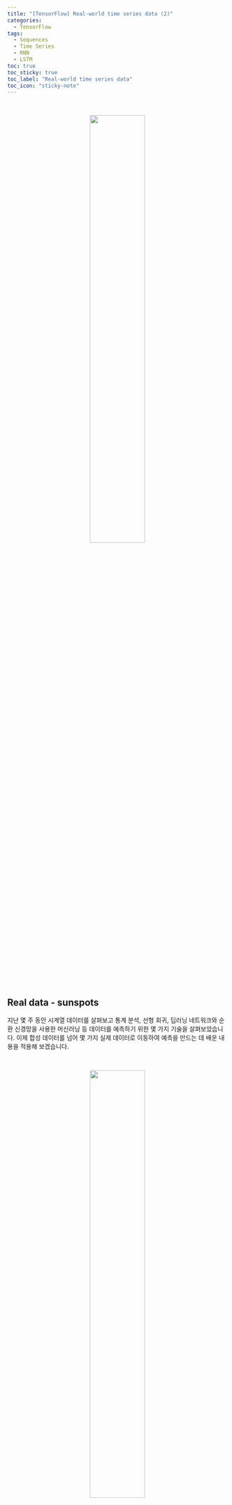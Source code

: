 ```yaml
---
title: "[TensorFlow] Real-world time series data (2)"
categories:
  - TensorFlow
tags:
  - Sequences
  - Time Series
  - RNN
  - LSTM
toc: true
toc_sticky: true
toc_label: "Real-world time series data"
toc_icon: "sticky-note"
---
```


<br><p align="center">
  <img src="https://github.com/leechanwoo-kor/leechanwoo-kor.github.io/assets/55765292/141bbde2-afa6-4d8c-ac8a-50c7d70e8757" width="50%" height="50%">
</p><br>

## Real data - sunspots

지난 몇 주 동안 시계열 데이터를 살펴보고 통계 분석, 선형 회귀, 딥러닝 네트워크와 순환 신경망을 사용한 머신러닝 등 데이터를 예측하기 위한 몇 가지 기술을 살펴보았습니다. 이제 합성 데이터를 넘어 몇 가지 실제 데이터로 이동하여 예측을 만드는 데 배운 내용을 적용해 보겠습니다.

<br><p align="center">
  <img src="https://github.com/leechanwoo-kor/leechanwoo-kor.github.io/assets/55765292/be000e39-f924-49a2-b0b9-58224357d844" width="50%" height="50%">
</p><br>

1749년부터 2018년까지 매월 흑점을 추적하는 Kaggle의 이 데이터 세트부터 시작하겠습니다. 흑점은 약 11년마다 계절적 주기가 있습니다.

<br><p align="center">
  <img src="https://github.com/leechanwoo-kor/leechanwoo-kor.github.io/assets/55765292/eaa65627-3cdb-4ca7-afc9-fb6b69e6d772" width="50%" height="50%">
</p><br>

이 데이터를 통해 예측이 가능한지 확인해 보겠습니다. 첫 번째 열은 인덱스, 두 번째 열은 연, 월, 일 형식의 날짜, 세 번째 열은 측정이 수행된 해당 월의 날짜로 구성된 CSV 데이터 집합입니다. 월별 평균 금액은 해당 월말에 있어야 합니다.

매우 간단한 데이터 집합이지만, 기초 데이터의 특성에 따라 데이터 집합을 예측하기 위해 코드를 최적화하는 방법에 대해 조금 더 이해하는 데 도움이 됩니다.

물론 계절성이 있는 데이터의 경우 한 가지 크기가 모든 경우에 적합하지는 않습니다. 그럼 코드를 살펴보겠습니다.

다음은 CSV 파일을 읽고 그 데이터를 흑점 및 타임스탬프 목록으로 가져오는 코드입니다.

<br>

```
import csv
time_step = []
sunspots = []

with open('/tmp/sunspots.csv') as csvfile:
  reader = csv.reader(csvfile, delimiter=',')
  next(reader)
  for row in reader:
    sunspots.append(float(row[2]))
    time_step.append(int(row[0]))
```

<br>

이러한 작업을 처리하는 데 사용할 코드의 대부분이 NumPy 배열을 사용하므로 이제 목록을 NumPy 배열로 변환하는 것이 좋습니다.

<br>

```
series= np.array(sunspots)
time = np.array(time_step)
```

NumPy 배열에 항목을 추가할 때마다 목록을 복제하는 데 많은 메모리 관리가 필요하고 속도가 느려질 수 있는 데이터도 많기 때문에, 버려지는 목록에 데이터를 쌓은 다음 NumPy로 변환하는 것이 더 효율적일 수 있습니다. 데이터를 플로팅하면 다음과 같이 보입니다.

<br><p align="center">
  <img src="https://github.com/leechanwoo-kor/leechanwoo-kor.github.io/assets/55765292/665ad179-2be9-4cc3-8e84-9089874194ab" width="75%" height="75%">
</p><br>

계절성이 있지만, 일부 피크가 다른 피크보다 훨씬 높고 규칙적이지 않다는 점에 유의하세요. 또한 노이즈가 상당히 많지만 일반적인 추세는 없습니다.

<br>

```
split_time = 1000
time_train = time[:split_time]
x_train = series[:split_time]
time_valid = time[split_time:]
x_valid = series[split_time:]

window_size = 20
batch_size = 32
shuffle_buffer_size = 1000
```

<br>

이전과 마찬가지로 시리즈를 훈련 및 검증 데이터 집합으로 분할해 보겠습니다. 1,000번째 시점에 분할합니다. 창 크기는 20, 배치 크기는 32, 셔플 버퍼는 1,000입니다.

다음과 같은 윈도우 데이터 세트 코드를 사용하여 시리즈를 훈련할 수 있는 데이터 세트로 전환합니다.

<br>

```
def windowed_dataset(series, window_size, batch_size, shuffle_buffer):
  dataset = tf.data.Dataset.from_tensor_slices(series)
  dataset = dataset.window(window_size + 1, shift=1, drop_remainder=True)
  dataset = dataset.flat_map(lambda window: window.batch(window_size + 1))
  dataset = dataset.shuffle(shuffle_buffer)
                   .map(lambda window: (window[:-1], window[-1]))
  dataset = dataset.batch(batch_size).prefetch(1)
  return dataset
```

<br>

## Train and tune the model

```
dataset = windowed_dataset(x_train, window_size, batch_size, shuffle_buffer_size)

model = tf.keras.models.Sequential([
  tf.keras.layers.Dense(10, input_shape=[window_size], activation="relu"),
  tf.keras.layers.Dense(10, activation="relu")
  tf.keras.layers.Dense(1)
])

model.compile(loss="mse", optimizer=tf.keras.optimizers.SGD(learning_rate=1e-6, momentum=0.9))
model.fit(dataset, epochs=100, verbose=0)
```

<br>

간단한 DNN으로 돌아가서 어떤 일이 일어나는지 살펴보겠습니다.

<br><p align="center">
  <img src="https://github.com/leechanwoo-kor/leechanwoo-kor.github.io/assets/55765292/973f877b-105f-4a90-97d4-1b12d93b272c" width="75%" height="75%">
</p><br>

위과 같은 차트가 나오는데, 눈으로 보기에는 아주 좋아 보이지만 평균 편차가 매우 커서 뭔가 문제가 있는 것 같습니다. 실제로 결과를 확대하면 원본 데이터에서 예측이 어떻게 작동하는지 조금 더 자세히 볼 수 있습니다.

<br>

```
split_time = 1000
time_train = time[:split_time]
x_train = series[:split_time]
time_valid = time[split_time:]
x_valid = series[split_time:]

window_size = 20
batch_size = 32
shuffle_buffer_size = 1000
```

<br>

문제의 단서는 창 크기일 수 있습니다. 앞서 20이라고 했으므로 학습 창 크기는 20개의 타임 슬라이스에 해당하는 데이터입니다. 그리고 각 타임 슬라이스가 실시간으로 한 달이라는 점을 감안하면 우리의 윈도우는 2년이 조금 안 됩니다.

<br><p align="center">
  <img src="https://github.com/leechanwoo-kor/leechanwoo-kor.github.io/assets/55765292/70dd9767-cf86-4291-bca9-173814f54b1d" width="75%" height="75%">
</p><br>

하지만 이 차트를 기억하신다면 흑점의 계절성이 2년보다 훨씬 크다는 것을 알 수 있습니다. 11년에 가깝습니다. 그리고 실제로 일부 과학자들은 서로 다른 주기가 서로 교차하는 22년이 될 수도 있다고 말합니다. 그렇다면 11년치 데이터를 윈도우 크기로 하여 132로 재학습하면 어떻게 될까요?

<br>

`window_size = 132`

<br><p align="center">
  <img src="https://github.com/leechanwoo-kor/leechanwoo-kor.github.io/assets/55765292/6bb214e2-4bed-47df-953d-748959b8e216" width="75%" height="75%">
</p><br>

<br>

이 차트는 비슷해 보이지만, MAE를 보면 실제로는 더 나빠져서 윈도우 크기를 늘려도 효과가 없다는 것을 알 수 있습니다. 왜 그럴 것이라고 생각하시나요?

<br><p align="center">
  <img src="https://github.com/leechanwoo-kor/leechanwoo-kor.github.io/assets/55765292/32701de3-2a32-4b7b-a721-44cc4eddcf5a" width="75%" height="75%">
</p><br>

데이터를 되돌아보면 약 11년 동안 계절에 따라 달라지는 것을 알 수 있지만, 창에 전체 계절이 필요하지 않다는 것을 알 수 있습니다. 데이터를 다시 확대하면 다음과 같이 일반적인 시계열을 볼 수 있습니다. 이후의 값은 이전의 값과 어느 정도 관련이 있지만 노이즈가 많습니다. 따라서 학습을 위해 큰 기간의 시간이 필요하지 않을 수도 있습니다. 처음에 설정한 20과 조금 더 비슷하게 30으로 설정해 보겠습니다.

<br>

`window_size = 30`

<br><p align="center">
  <img src="https://github.com/leechanwoo-kor/leechanwoo-kor.github.io/assets/55765292/6bb214e2-4bed-47df-953d-748959b8e216" width="75%" height="75%">
</p><br>

<br>

이 코드를 다시 살펴보면 창 크기를 30으로 변경할 수 있습니다. 하지만 분할 시간을 살펴보면 데이터 세트에는 약 3,500개의 항목이 있지만 이를 훈련과 유효성 검사로 분할하고 있습니다. 이제 1,000개, 즉 훈련에 1,000개, 유효성 검사에 2,500개만 사용됩니다. 정말 안 좋은 분할입니다. 훈련 데이터가 충분하지 않습니다.

그럼 3,000개와 500개로 만들어 봅시다. 그러면 재학습할 때 이 결과를 얻을 수 있습니다.

<br>

`split_time = 3000`

<br><p align="center">
  <img src="https://github.com/leechanwoo-kor/leechanwoo-kor.github.io/assets/55765292/0696e183-0251-49c9-ab40-e44feee71fd7" width="75%" height="75%">
</p><br>

MAE가 15로 개선되었지만 더 개선할 수 있을까요?

<br>

```
dataset = windowed_dataset(x_train, window_size, batch_size, shuffle_buffer_size)

model = tf.keras.models.Sequential([
  tf.keras.layers.Dense(30, input_shape=[window_size], activation="relu"),
  tf.keras.layers.Dense(15, activation="relu")
  tf.keras.layers.Dense(1)
])

model.compile(loss="mse", optimizer=tf.keras.optimizers.SGD(learning_rate=1e-6, momentum=0.9))
model.fit(dataset, epochs=100, verbose=0)
```

<br>

신경망 설계와 매개변수의 높이를 수정하는 것이 한 가지 방법이 될 수 있습니다. 기억하시겠지만, 뉴런이 10개, 10개, 1개로 구성된 세 개의 레이어가 있었습니다. 이제 입력 모양이 30으로 커졌습니다. 따라서 30, 15, 1과 같이 다른 값을 시도하고 다시 훈련해 볼 수 있습니다.

<br><p align="center">
  <img src="https://github.com/leechanwoo-kor/leechanwoo-kor.github.io/assets/55765292/6a58c766-7ca7-4c0d-8f77-84c98d78e926" width="75%" height="75%">
</p><br>

이제 다시 10, 10, 1로 바꾸고 대신 학습 속도를 살펴봅시다. 조금 조정해 봅시다. 이제 재훈련 후 MAE가 약간 줄어든 것을 볼 수 있습니다.

<br>

```
dataset = windowed_dataset(x_train, window_size, batch_size, shuffle_buffer_size)

model = tf.keras.models.Sequential([
  tf.keras.layers.Dense(10, input_shape=[window_size], activation="relu"),
  tf.keras.layers.Dense(10, activation="relu")
  tf.keras.layers.Dense(1)
])

model.compile(loss="mse", optimizer=tf.keras.optimizers.SGD(learning_rate=1e-7, momentum=0.9))
model.fit(dataset, epochs=100, verbose=0)
```

<br>

`learning_rate=1e-7`

<br><p align="center">
  <img src="https://github.com/leechanwoo-kor/leechanwoo-kor.github.io/assets/55765292/dfe3c2c6-f050-444e-bcec-f8a030af92fd" width="75%" height="75%">
</p><br>

## Prediction

```model.predict(series[3205:3235][np.newaxis])```

`7.0773993`


흥미롭게도 예측을 해보겠습니다. 제가 사용하는 창 크기는 30스텝이고 데이터 세트의 길이는 3,235스텝입니다. 따라서 데이터 세트가 끝난 후 다음 값을 예측하려면 이 코드를 사용합니다. 그러면 7.0773993이라는 결과가 나옵니다.

<br><p align="center">
  <img src="https://github.com/leechanwoo-kor/leechanwoo-kor.github.io/assets/55765292/7ddd5edd-65c6-43d2-ab9c-2ebdb6a41bfd" width="75%" height="75%">
</p><br>

데이터 집합은 2018년 7월까지 올라가므로 실제로는 2018년 8월에 7.077개의 흑점을 예측하고 있습니다. 데이터 세트와 약간 다른 데이터가 있는 이 관측 차트를 보면 2018년 8월에 실제로 기록된 흑점 수가 8.7개라는 것을 알 수 있습니다. 따라서 예측이 나쁘지는 않지만 더 개선할 수 있는지 살펴봅시다.

<br>

```
split_time = 3000
window_size = 60

model = tf.keras.models.Sequential([
  tf.keras.layers.Dense(20, input_shape=[window_size], activation="relu"),
  tf.keras.layers.Dense(10, activation="relu"),
  tf.keras.layers.Dense(1)
])

model.compile(loss="mse", optimizer=tf.keras.optimizers.SGD(lr=1e-7, momentum=0.9))
```

<br>

이 설정으로 MAE를 13.75로 낮추었더니 예측값이 8.13으로 실제 수치인 8.7에 훨씬 가까워졌습니다. 그러나 모델 생성에는 무작위 요소가 있으므로 결과가 다를 수 있습니다. 이렇게 한 번의 예측을 기반으로 정확도를 평가하는 것은 실망스러운 결과를 초래할 수 있으며, 여러 판독값에 대한 평균 정확도를 평가하는 것이 훨씬 더 낫습니다.

그래서 여기서는 DNN을 사용하여 흑점 값을 예측하는 방법을 살펴봤습니다. 약간의 튜닝을 통해 MAE를 약간 줄였습니다. 그리고 이 모델을 사용하여 다음 달의 값을 예측해보니 실제 값에 상당히 근접했습니다.

<br>

